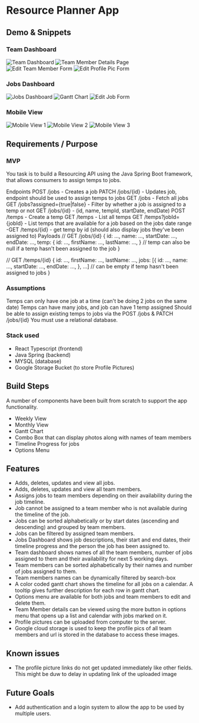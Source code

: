 # Resource Planner App

## Demo & Snippets

### Team Dashboard

![Team Dashboard](Screenshots/image-2.png)
![Team Member Details Page](Screenshots/image-13.png)
![Edit Team Member Form](Screenshots/image-7.png)
![Edit Profile Pic Form](Screenshots/image-8.png)

### Jobs Dashboard

![Jobs Dashboard](Screenshots/image-4.png)
![Gantt Chart](Screenshots/image-12.png)
![Edit Job Form](Screenshots/image-6.png)

### Mobile View

![Mobile View 1](Screenshots/image-9.png)
![Mobile View 2](Screenshots/image-10.png)
![Mobile View 3](Screenshots/image-11.png)

## Requirements / Purpose

### MVP

You task is to build a Resourcing API using the Java Spring Boot framework, that allows consumers to assign temps to jobs.

Endpoints
POST /jobs - Creates a job
PATCH /jobs/{id} - Updates job, endpoint should be used to assign temps to jobs
GET /jobs - Fetch all jobs
GET /jobs?assigned={true|false} - Filter by whether a job is assigned to a temp or not
GET /jobs/{id} - (id, name, tempId, startDate, endDate)
POST /temps - Create a temp
GET /temps - List all temps
GET /temps?jobId={jobId} - List temps that are available for a job based on the jobs date range -GET /temps/{id} - get temp by id (should also display jobs they've been assigned to)
Payloads
// GET /jobs/{id}
{
id: ...,
name: ...,
startDate: ...,
endDate: ...,
temp: {
id: ...,
firstName: ...,
lastName: ...,
} // temp can also be null if a temp hasn't been assigned to the job
}

// GET /temps/{id}
{
id: ...,
firstName: ...,
lastName: ...,
jobs: [{
id: ...,
name: ...,
startDate: ...,
endDate: ...,
}, ...] // can be empty if temp hasn't been assigned to jobs
}

### Assumptions

Temps can only have one job at a time (can't be doing 2 jobs on the same date)
Temps can have many jobs, and job can have 1 temp assigned
Should be able to assign existing temps to jobs via the POST /jobs & PATCH /jobs/{id}
You must use a relational database.

### Stack used

- React Typescript (frontend)
- Java Spring (backend)
- MYSQL (database)
- Google Storage Bucket (to store Profile Pictures)

## Build Steps

A number of components have been built from scratch to support the app functionality.

- Weekly View
- Monthly View
- Gantt Chart
- Combo Box that can display photos along with names of team members
- Timeline Progress for jobs
- Options Menu

## Features

- Adds, deletes, updates and view all jobs.
- Adds, deletes, updates and view all team members.
- Assigns jobs to team members depending on their availability during the job timeline.
- Job cannot be assigned to a team member who is not available during the timeline of the job.
- Jobs can be sorted alphabetically or by start dates (ascending and descending) and grouped by team members.
- Jobs can be filtered by assigned team members.
- Jobs Dashboard shows job descriptions, their start and end dates, their timeline progress and the person the job has been assigned to.
- Team dashboard shows names of all the team members, number of jobs assigned to them and their availability for next 5 working days.
- Team members can be sorted alphabetically by their names and number of jobs assigned to them.
- Team members names can be dynamically filtered by search-box
- A color coded gantt chart shows the timeline for all jobs on a calendar. A tooltip gives further description for each row in gantt chart.
- Options menu are available for both jobs and team members to edit and delete them.
- Team Member details can be viewed using the more button in options menu that opens up a list and calendar with jobs marked on it.
- Profile pictures can be uploaded from computer to the server.
- Google cloud storage is used to keep the profile pics of all team members and url is stored in the database to access these images.

## Known issues

- The profile picture links do not get updated immediately like other fields. This might be duw to delay in updating link of the uploaded image

## Future Goals

- Add authentication and a login system to allow the app to be used by multiple users.
